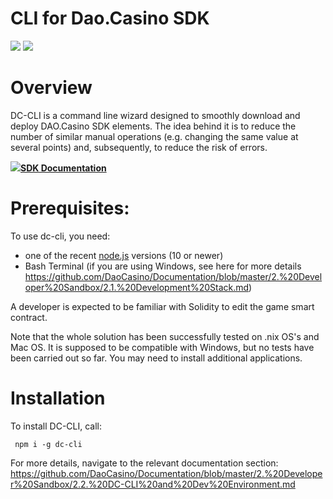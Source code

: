 # CLI for Dao.Casino SDK

![](https://img.shields.io/npm/dt/dc-cli.svg)
![](https://img.shields.io/npm/v/dc-cli.svg)

# Overview

DC-CLI is a command line wizard designed to smoothly download and deploy DAO.Casino SDK elements. The idea behind it is to reduce the number of similar manual operations (e.g. changing the same value at several points) and, subsequently, to reduce the risk of errors.

![](https://github.com/DaoCasino/SDK/wiki/green_flag.png)[**SDK Documentation**](https://dc-cli.firebaseapp.com/#)

# Prerequisites:
To use dc-cli, you need:
* one of the recent [node.js](https://nodejs.org/en/download/) versions (10 or newer)
* Bash Terminal (if you are using Windows, see here for more details https://github.com/DaoCasino/Documentation/blob/master/2.%20Developer%20Sandbox/2.1.%20Development%20Stack.md)

A developer is expected to be familiar with Solidity to edit the game smart contract.

Note that the whole solution has been successfully tested on .nix OS's and Mac OS. It is supposed to be compatible with Windows, but no tests have been carried out so far. You may need to install additional applications.

# Installation
To install DC-CLI, call:

```
 npm i -g dc-cli
```

For more details, navigate to the relevant documentation section: https://github.com/DaoCasino/Documentation/blob/master/2.%20Developer%20Sandbox/2.2.%20DC-CLI%20and%20Dev%20Environment.md
